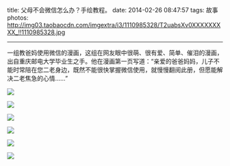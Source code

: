 title: 父母不会微信怎么办？手绘教程。
date: 2014-02-26 08:47:57
tags: 故事
photos: http://img03.taobaocdn.com/imgextra/i3/1110985328/T2uabsXv0XXXXXXXXX_!!1110985328.jpg

---

一组教爸妈使用微信的漫画，这组在网友眼中很萌、很有爱、简单、催泪的漫画，出自重庆邮电大学毕业生之手。他在漫画第一页写道：“亲爱的爸爸妈妈，儿子不能时常陪在您二老身边，既然不能很快掌握微信使用，就慢慢翻阅此册，但愿能解决二老焦急的心情……”

<!-- more -->

![](http://img03.taobaocdn.com/imgextra/i3/1110985328/T2uabsXv0XXXXXXXXX_!!1110985328.jpg)

![](http://img04.taobaocdn.com/imgextra/i4/1110985328/T2zRzrXzdXXXXXXXXX_!!1110985328.jpg)

![](http://img01.taobaocdn.com/imgextra/i1/1110985328/T2jU2qXqFaXXXXXXXX_!!1110985328.jpg)

![](http://img03.taobaocdn.com/imgextra/i3/1110985328/T2LtzrXDRXXXXXXXXX_!!1110985328.jpg)

![](http://img03.taobaocdn.com/imgextra/i3/1110985328/T2jwfqXyBaXXXXXXXX_!!1110985328.jpg)

![](http://img04.taobaocdn.com/imgextra/i4/1110985328/T2uJLsXulXXXXXXXXX_!!1110985328.jpg)